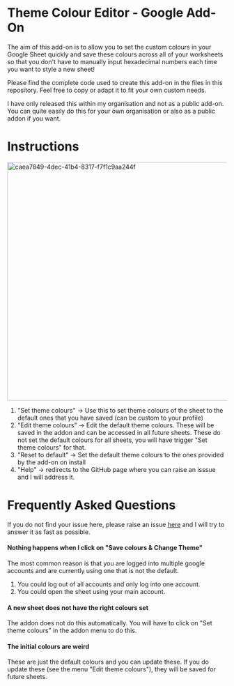 # Theme Colour Editor - Google Add-On

The aim of this add-on is to allow you to set the custom colours in your Google Sheet quickly and save these colours across all of your worksheets so that you don't have to manually input hexadecimal numbers each time you want to style a new sheet! 

Please find the complete code used to create this add-on in the files in this repository. Feel free to copy or adapt it to fit your own custom needs. 

I have only released this within my organisation and not as a public add-on. You can quite easily do this for your own organisation or also as a public addon if you want. 

# Instructions
<img width="547" alt="caea7849-4dec-41b4-8317-f7f1c9aa244f" src="https://github.com/user-attachments/assets/2160e007-faca-41ef-b117-f8c2a7955072">

1. "Set theme colours" -> Use this to set theme colours of the sheet to the default ones that you have saved (can be custom to your profile)
2. "Edit theme colours" -> Edit the default theme colours. These will be saved in the addon and can be accessed in all future sheets. These do not set the default colours for all sheets, you will have trigger "Set theme colours" for that. 
3. "Reset to default" -> Set the default theme colours to the ones provided by the add-on on install
4. "Help" -> redirects to the GitHub page where you can raise an isssue and I will address it. 

# Frequently Asked Questions 

If you do not find your issue here, please raise an issue [here](https://github.com/NikRpk/GoogleScripts/issues/new/choose) and I will try to answer it as fast as possible. 

#### Nothing happens when I click on "Save colours & Change Theme"
The most common reason is that you are logged into multiple google accounts and are currently using one that is not the default. 
   1. You could log out of all accounts and only log into one account. 
   2. You could open the sheet using your main account.

#### A new sheet does not have the right colours set
The addon does not do this automatically. You will have to click on "Set theme colours" in the addon menu to do this. 

#### The initial colours are weird
These are just the default colours and you can update these. If you do update these (see the menu "Edit theme colours"), they will be saved for future sheets. 



